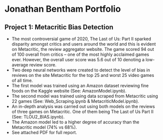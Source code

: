 # Jonathan Bentham Portfolio

## Project 1: Metacritic Bias Detection
* The most controversial game of 2020, The Last of Us: Part II sparked disparity amongst critics and users around the world and this is evident on Metacritic, the review aggregator website. The game scored 94 out of 100 overall from critics – one of the most highly acclaimed games ever. However, the overall user score was 5.6 out of 10 denoting a low-average review score.
* Two deep neural networks were created to detect the level of bias in reviews on the site Metacritic for the top 25 and worst 25 video games of all time. 
* The first model was trained using an Amazon dataset reviewing fine foods on the Kaggle website (See: AmazonModel.ipynb).
* The second model was trained using data scraped from Metacritic using 22 games (See: Web_Scraping.ipynb & MetacriticModel.ipynb).
* An in-depth analysis was carried out using both models on the reviews of three games on Metacritic. One of them being The Last of Us Part II (See: TLOU2_BIAS.ipynb).
* The Amazon model led to a higher degree of accuracy than the Metacritic model (74% vs 68%).
* See attached PDF for full report. 
